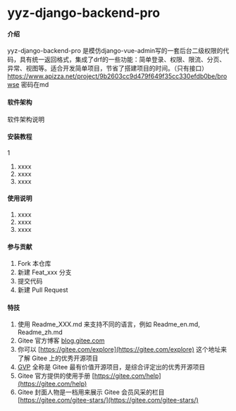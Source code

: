 # yyz-django-backend-pro

#### 介绍
yyz-django-backend-pro 是模仿django-vue-admin写的一套后台二级权限的代码，具有统一返回格式，集成了drf的一些功能：简单登录、权限、限流、分页、异常、视图等。适合开发简单项目，节省了搭建项目的时间。（只有接口）https://www.apizza.net/project/9b2603cc9d479f649f35cc330efdb0be/browse
密码在md

#### 软件架构
软件架构说明


#### 安装教程
1
1.  xxxx
2.  xxxx
3.  xxxx

#### 使用说明

1.  xxxx
2.  xxxx
3.  xxxx

#### 参与贡献

1.  Fork 本仓库
2.  新建 Feat_xxx 分支
3.  提交代码
4.  新建 Pull Request


#### 特技

1.  使用 Readme\_XXX.md 来支持不同的语言，例如 Readme\_en.md, Readme\_zh.md
2.  Gitee 官方博客 [blog.gitee.com](https://blog.gitee.com)
3.  你可以 [https://gitee.com/explore](https://gitee.com/explore) 这个地址来了解 Gitee 上的优秀开源项目
4.  [GVP](https://gitee.com/gvp) 全称是 Gitee 最有价值开源项目，是综合评定出的优秀开源项目
5.  Gitee 官方提供的使用手册 [https://gitee.com/help](https://gitee.com/help)
6.  Gitee 封面人物是一档用来展示 Gitee 会员风采的栏目 [https://gitee.com/gitee-stars/](https://gitee.com/gitee-stars/)
